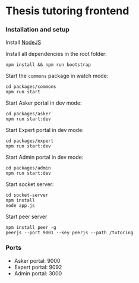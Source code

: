 # Thesis tutoring frontend

### Installation and setup
Install [NodeJS](https://nodejs.org/en/download)

Install all dependencies in the root folder:
    
    npm install && npm run bootstrap

Start the `commons` package in watch mode:

    cd packages/commons
    npm run start

Start Asker portal in dev mode:

    cd packages/asker
    npm run start:dev

Start Expert portal in dev mode:

    cd packages/expert
    npm run start:dev

Start Admin portal in dev mode:

    cd packages/admin
    npm run start:dev

Start socket server:

    cd socket-server
    npm install
    node app.js

Start peer server

    npm install peer -g
    peerjs --port 9001 --key peerjs --path /tutoring


### Ports
- Asker portal: 9000
- Expert portal: 9092
- Admin portal: 3000
